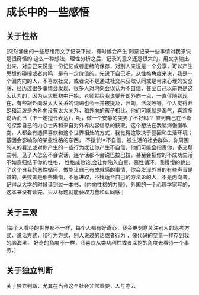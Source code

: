 # 成长中的一些感悟
## 关于性格
[突然涌出的一些思绪用文字记录下拉，有时候会产生 刻意记录一些事情对我来说是很奇怪的 这么一种想法，理性分析之后，记录的意义还是很大的，用文字输出出来，对自己来说是一份记忆或者思绪的保存，对别人来说是一个分享，可以产生思想的碰撞或者共鸣，是有一定价值的。先说下自己吧，从性格角度来说，我是一个偏内向的人，不喜欢社交，或者说不是通过社交来获取认同或是带来心理的安全感，经历过很多事情会发现，很多人对内向会误认为不自信，甚至自己以前也是这么认为的，因为从大概初中开始，老师就给我说要开朗外向一点，一直伴随到现在，有些跟外向没太大关系的词语也会一并被提及，开朗，活泼等等，个人觉得开朗和活泼是内外向没有太大关系，和外向的孩子相比，他们可能就是淘气，喜欢多说话而已（不一定擅长表达），呃，做一个安静的美男子不好吗？ 直到自己在不断的探索自己的内心世界和来自对外界内容信息的获取，这个想法在我脑海慢慢改变，人都会有选择喜欢和这个世界相处的方式，我觉得这取决于基因和生活环境；基因会影响你的某些性格的东西， 不擅长!=不自信，被生活的社会群体，你周围的人的看法或对你产生的一些行为或让你产生不自信，他们可能会指责你，多交朋友啊，见了人怎么不会说话，连个话都不会说巴拉巴拉，甚至会把你的不成功生活不如意归结于你的性格， 性格成败论,会让你陷入自责，恶性循环。我慢慢的跳出了这个自我的恶性循环，做能让自己有成就感的事情，你会发现外界的有些声音是错的，失败者是那些懒惰，不思进取，不找适合自己的方法论的人，不是内向者。记得从大学的时候读到过一本书，《内向性格的力量》，外国的一个心理学家写的，这本书没有读完，只从标题就能获取力量和认同感 ]

## 关于三观

[每个人看待的世界都不一样，每个人都有好奇心，我会更刻意关注别人的思考方式，说话方式，和行为方式，别人说过的话或者行为 ，像代码的变量一样存到我的脑海里， 好奇的角度不一样，我喜欢从类功利性或者深挖的角度去看待一个事务，]

## 关于独立判断

关于独立判断，尤其在当今这个社会非常重要，人与亦云
